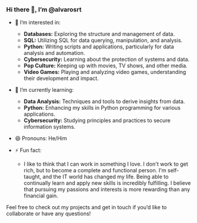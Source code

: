 ### Hi there 👋, I’m @alvarosrt

- 👀 I’m interested in:
  - **Databases:** Exploring the structure and management of data.
  - **SQL:** Utilizing SQL for data querying, manipulation, and analysis.
  - **Python:** Writing scripts and applications, particularly for data analysis and automation.
  - **Cybersecurity:** Learning about the protection of systems and data.
  - **Pop Culture:** Keeping up with movies, TV shows, and other media.
  - **Video Games:** Playing and analyzing video games, understanding their development and impact.

- 🌱 I’m currently learning:
  - **Data Analysis:** Techniques and tools to derive insights from data.
  - **Python:** Enhancing my skills in Python programming for various applications.
  - **Cybersecurity:** Studying principles and practices to secure information systems.

- 😄 Pronouns: He/Him
- ⚡ Fun fact:
  - I like to think that I can work in something I love. I don't work to get rich, but to become a complete and functional person. I'm self-taught, and the IT world has changed my life. Being able to continually learn and apply new skills is incredibly fulfilling. I believe that pursuing my passions and interests is more rewarding than any financial gain.

Feel free to check out my projects and get in touch if you’d like to collaborate or have any questions!

